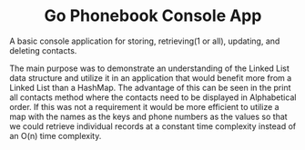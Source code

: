# <center>Go Phonebook Console App</center>

A basic console application for storing, retrieving(1 or all), updating, and deleting contacts. 

The main purpose was to demonstrate an understanding of the Linked List data structure and utilize it in an application that would benefit more from a Linked List than a HashMap. The advantage of this can be seen in the print all contacts method where the contacts need to be displayed in Alphabetical order. If this was not a requirement it would be more efficient to utilize a map with the names as the keys and phone numbers as the values so that we could retrieve individual records at a constant time complexity instead of an O(n) time complexity.